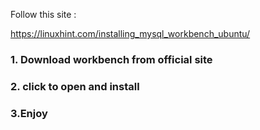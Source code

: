 Follow this site : 

https://linuxhint.com/installing_mysql_workbench_ubuntu/

### 1. Download workbench from official site

### 2. click to open and install

### 3.Enjoy
